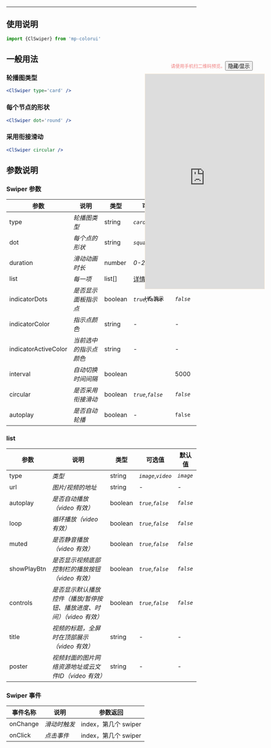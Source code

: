 ****

## 使用说明

```jsx
import {ClSwiper} from 'mp-colorui'
```



## 一般用法

### 轮播图类型

```jsx
<ClSwiper type='card' />
```

### 每个节点的形状

```jsx
<ClSwiper dot='round' />
```

### 采用衔接滑动

```jsx
<ClSwiper circular />
```



## 参数说明

### Swiper 参数

| 参数                 | 说明                   | 类型    | 可选值                       | 默认值     |
| -------------------- | ---------------------- | ------- | ---------------------------- | ---------- |
| type                 | *轮播图类型*           | string  | *`card`*,*`screen`*          | *`card`*   |
| dot                  | *每个点的形状*         | string  | *`square`*,*`round`*         | *`square`* |
| duration             | *滑动动画时长*         | number  | *0-2000*                     | *500*      |
| list                 | *每一项*               | list[]  | [详情](/view/swiper?id=list) | []         |
| indicatorDots        | *是否显示面板指示点*   | boolean | *`true`*,*`false`*           | *`false`*  |
| indicatorColor       | *指示点颜色*           | string  | -                            | -          |
| indicatorActiveColor | *当前选中的指示点颜色* | string  | -                            | -          |
| interval             | *自动切换时间间隔*     | boolean |                              | 5000       |
| circular             | *是否采用衔接滑动*     | boolean | *`true`*,*`false`*           | *`false`*  |
| autoplay             | *是否自动轮播*         | boolean | -                            | `false`    |

### list

| 参数        | 说明                                                                  | 类型    | 可选值              | 默认值    |
| ----------- | --------------------------------------------------------------------- | ------- | ------------------- | --------- |
| type        | *类型*                                                                | string  | *`image`*,*`video`* | *`image`* |
| url         | *图片/视频的地址*                                                     | string  | -                   | -         |
| autoplay    | *是否自动播放（video 有效）*                                          | boolean | *`true`*,*`false`*  | *`false`* |
| loop        | *循环播放（video 有效）*                                              | boolean | *`true`*,*`false`*  | *`false`* |
| muted       | *是否静音播放（video 有效）*                                          | boolean | *`true`*,*`false`*  | *`false`* |
| showPlayBtn | *是否显示视频底部控制栏的播放按钮（video 有效）*                      | boolean | *`true`*,*`false`*  | *`false`* |
| controls    | *是否显示默认播放控件（播放/暂停按钮、播放进度、时间）（video 有效）* | boolean | *`true`*,*`false`*  | *`false`* |
| title       | *视频的标题，全屏时在顶部展示（video 有效）*                          | string  | -                   | -         |
| poster      | *视频封面的图片网络资源地址或云文件ID（video 有效）*                  | string  | -                   | -         |



### Swiper 事件

| 事件名称 | 说明         | 参数返回             |
| -------- | ------------ | -------------------- |
| onChange | *滑动时触发* | index，第几个 swiper |
| onClick  | *点击事件*   | index，第几个 swiper |


<div style="position: fixed; right:10px; top: 5%">
<div style="width: 355px; display: flex; flex-wrap: wrap; justify-content: center; align-items: center; font-size: 12px; color: lightcoral"><p>请使用手机扫二维码预览。</p>
	<button id='showDemo'> 隐藏/显示 </button></div>
<iframe id='iframe' style="border: 1px solid antiquewhite" src="https://yinliangdream.github.io/mp-colorui-h5-demo/#/pages/components/swiper/index" height="568" width="316"></iframe>
<div>
		<p>H5 演示</p>
		<div id='qrcode'></div>
	</div>
</div>

<script>
	new Vue({
		el: '#main',
		mounted() {
			setTimeout(() => {
				const id = document.getElementById("qrcode");
				new QRCode(id, {
					text: "https://yinliangdream.github.io/mp-colorui-h5-demo/#/pages/components/swiper/index",
					width: 128,
					height: 128,
					colorDark : "#000000",
					colorLight : "#ffffff",
					correctLevel : QRCode.CorrectLevel.H
				});
				document.querySelector('#showDemo').onclick = function() {
					document.querySelector('#iframe').style.visibility = document.querySelector('#iframe').style.visibility === 'hidden' ? '' : 'hidden';
				}
			});
		}
	})
</script>
